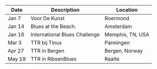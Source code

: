 <!-- Table -->
<div class="table-wrapper">
	<table>
		<thead>
			<tr>
				<th>Date</th>
				<th>Description</th>
				<th>Location</th>
			</tr>
		</thead>
		<tbody>
			<tr>
				<td>Jan 7</td>
				<td>Voor De Kunst</td>
				<td>Roermond</td>
			</tr>
			<tr>
				<td>Jan 14</td>
				<td>Blues at the Beach.</td>
				<td>Amsterdam</td>
			</tr>
			<tr>
				<td>Jan 16</td>
				<td>International Blues Challenge</td>
				<td>Memphis, TN, USA</td>
			</tr>
			<tr>
				<td>Mar 3</td>
				<td>TTR bij Tinus</td>
				<td>Panningen</td>
			</tr>
			<tr>
				<td>Apr 27</td>
				<td>TTR in Bergen</td>
				<td>Bergen, Norway</td>
			</tr>
			<tr>
				<td>May 19</td>
				<td>TTR in RibsenBlues</td>
				<td>Raalte</td>
			</tr>
		</tbody>
	</table>
</div>
